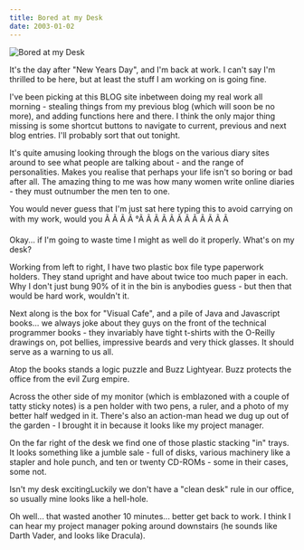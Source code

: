 ```yaml
---
title: Bored at my Desk
date: 2003-01-02
---
```


![Bored at my Desk](https://source.unsplash.com/s9CC2SKySJM/1600x900)

It's the day after "New Years Day", and I'm back at work. I can't say I'm thrilled to be here, but at least the stuff I am working on is going fine.

I've been picking at this BLOG site inbetween doing my real work all morning - stealing things from my previous blog (which will soon be no more), and adding functions here and there. I think the only major thing missing is some shortcut buttons to navigate to current, previous and next blog entries. I'll probably sort that out tonight.

It's quite amusing looking through the blogs on the various diary sites around to see what people are talking about - and the range of personalities. Makes you realise that perhaps your life isn't so boring or bad after all. The amazing thing to me was how many women write online diaries - they must outnumber the men ten to one.

You would never guess that I'm just sat here typing this to avoid carrying on with my work, would you Ã Ã Ã Ã °Ã Ã Ã Ã Ã Ã Ã Ã Ã Ã Ã Ã 

Okay... if I'm going to waste time I might as well do it properly. What's on my desk?

Working from left to right, I have two plastic box file type paperwork holders. They stand upright and have about twice too much paper in each. Why I don't just bung 90% of it in the bin is anybodies guess - but then that would be hard work, wouldn't it.

Next along is the box for "Visual Cafe", and a pile of Java and Javascript books... we always joke about they guys on the front of the technical programmer books - they invariably have tight t-shirts with the O-Reilly drawings on, pot bellies, impressive beards and very thick glasses. It should serve as a warning to us all.

Atop the books stands a logic puzzle and Buzz Lightyear. Buzz protects the office from the evil Zurg empire.

Across the other side of my monitor (which is emblazoned with a couple of tatty sticky notes) is a pen holder with two pens, a ruler, and a photo of my better half wedged in it. There's also an action-man head we dug up out of the garden - I brought it in because it looks like my project manager.

On the far right of the desk we find one of those plastic stacking "in" trays. It looks something like a jumble sale - full of disks, various machinery like a stapler and hole punch, and ten or twenty CD-ROMs - some in their cases, some not.

Isn't my desk excitingLuckily we don't have a "clean desk" rule in our office, so usually mine looks like a hell-hole.

Oh well... that wasted another 10 minutes... better get back to work. I think I can hear my project manager poking around downstairs (he sounds like Darth Vader, and looks like Dracula).